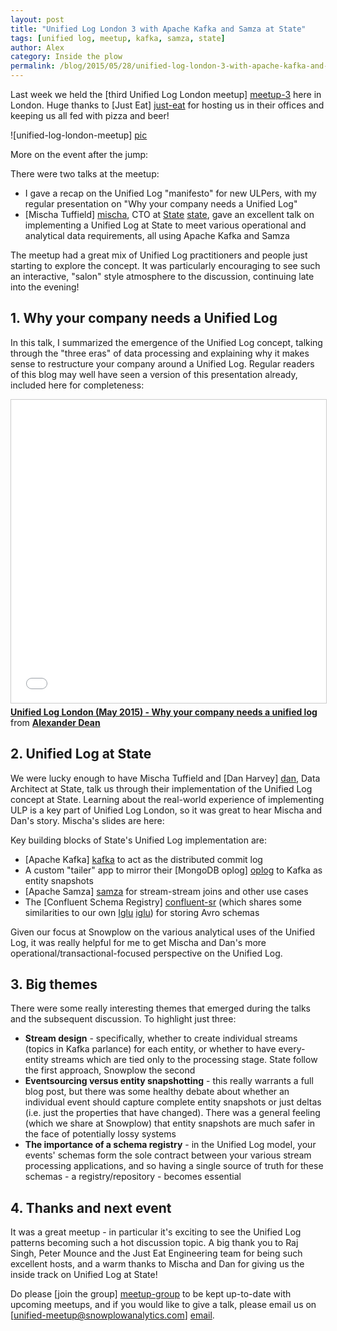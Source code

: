 ```yaml
---
layout: post
title: "Unified Log London 3 with Apache Kafka and Samza at State"
tags: [unified log, meetup, kafka, samza, state]
author: Alex
category: Inside the plow
permalink: /blog/2015/05/28/unified-log-london-3-with-apache-kafka-and-samza-at-state/
---
```


Last week we held the [third Unified Log London meetup] [meetup-3] here in London. Huge thanks to [Just Eat] [just-eat] for hosting us in their offices and keeping us all fed with pizza and beer!

![unified-log-london-meetup] [pic]

More on the event after the jump:

<!--more-->

There were two talks at the meetup:

* I gave a recap on the Unified Log "manifesto" for new ULPers, with my regular presentation on "Why your company needs a Unified Log"
* [Mischa Tuffield] [mischa], CTO at [State] [state], gave an excellent talk on implementing a Unified Log at State to meet various operational and analytical data requirements, all using Apache Kafka and Samza

The meetup had a great mix of Unified Log practitioners and people just starting to explore the concept. It was particularly encouraging to see such an interactive, "salon" style atmosphere to the discussion, continuing late into the evening!

<div class="html">
<h2>1. Why your company needs a Unified Log</h2>
</div>

In this talk, I summarized the emergence of the Unified Log concept, talking through the "three eras" of data processing and explaining why it makes sense to restructure your company around a Unified Log. Regular readers of this blog may well have seen a version of this presentation already, included here for completeness:

<div class="iframe-container">
    <iframe src="//www.slideshare.net/slideshow/embed_code/key/yKKZJfOZI9QQWn" width="595" height="485" frameborder="0" marginwidth="0" marginheight="0" scrolling="no" style="border:1px solid #CCC; border-width:1px; margin-bottom:5px; max-width: 100%;" allowfullscreen>     </iframe>
</div> <div style="margin-bottom:5px"> <strong> <a href="//www.slideshare.net/alexanderdean/unified-log-london-may-2015-why-your-company-needs-a-unified-log" title="Unified Log London (May 2015) - Why your company needs a unified log" target="_blank">Unified Log London (May 2015) - Why your company needs a unified log</a> </strong> from <strong><a href="//www.slideshare.net/alexanderdean" target="_blank">Alexander Dean</a></strong> </div>

<div class="html">
<h2>2. Unified Log at State</h2>
</div>

We were lucky enough to have Mischa Tuffield and [Dan Harvey] [dan], Data Architect at State, talk us through their implementation of the Unified Log concept at State. Learning about the real-world experience of implementing ULP is a key part of Unified Log London, so it was great to hear Mischa and Dan's story. Mischa's slides are here:

<script async class="speakerdeck-embed" data-id="07b5d0f9872c48f48167cd371bbf15ef" data-ratio="1" src="//speakerdeck.com/assets/embed.js"></script>

Key building blocks of State's Unified Log implementation are:

* [Apache Kafka] [kafka] to act as the distributed commit log
* A custom "tailer" app to mirror their [MongoDB oplog] [oplog] to Kafka as entity snapshots
* [Apache Samza] [samza] for stream-stream joins and other use cases
* The [Confluent Schema Registry] [confluent-sr] (which shares some similarities to our own [Iglu] [iglu]) for storing Avro schemas

Given our focus at Snowplow on the various analytical uses of the Unified Log, it was really helpful for me to get Mischa and Dan's more operational/transactional-focused perspective on the Unified Log.

<div class="html">
<h2>3. Big themes</h2>
</div>

There were some really interesting themes that emerged during the talks and the subsequent discussion. To highlight just three:

* **Stream design** - specifically, whether to create individual streams (topics in Kafka parlance) for each entity, or whether to have every-entity streams which are tied only to the processing stage. State follow the first approach, Snowplow the second
* **Eventsourcing versus entity snapshotting** - this really warrants a full blog post, but there was some healthy debate about whether an individual event should capture complete entity snapshots or just deltas (i.e. just the properties that have changed). There was a general feeling (which we share at Snowplow) that entity snapshots are much safer in the face of potentially lossy systems
* **The importance of a schema registry** - in the Unified Log model, your events' schemas form the sole contract between your various stream processing applications, and so having a single source of truth for these schemas - a registry/repository - becomes essential

<div class="html">
<h2>4. Thanks and next event</h2>
</div>

It was a great meetup - in particular it's exciting to see the Unified Log patterns becoming such a hot discussion topic. A big thank you to Raj Singh, Peter Mounce and the Just Eat Engineering team for being such excellent hosts, and a warm thanks to Mischa and Dan for giving us the inside track on Unified Log at State!

Do please [join the group] [meetup-group] to be kept up-to-date with upcoming meetups, and if you would like to give a talk, please email us on [unified-meetup@snowplowanalytics.com] [email].

[meetup-1]: /blog/2014/01/30/inaugural-amazon-kinesis-meetup
[meetup-3]: http://www.meetup.com/unified-log-london/events/221956360/
[just-eat]: http://www.just-eat.co.uk/

[meetup-group]: http://www.meetup.com/kinesis-london/

[pic]: /assets/img/blog/2015/05/mischa-state-unified-log.jpg

[mischa]: https://twitter.com/mischat
[dan]: https://www.linkedin.com/profile/view?id=33804657
[state]: https://state.com/

[kafka]: http://kafka.apache.org/
[samza]: http://samza.apache.org/
[oplog]: http://docs.mongodb.org/manual/core/replica-set-oplog/
[confluent-sr]: http://confluent.io/docs/current/schema-registry/docs/intro.html
[iglu]: http://collector.snplow.com/r/tp2?u=https%3A%2F%2Fgithub.com%2Fsnowplow%2Figlu

[email]: mailto:unified-ug@snowplowanalytics.com
